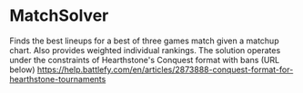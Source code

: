# MatchSolver
Finds the best lineups for a best of three games match given a matchup chart. Also provides weighted individual rankings.
The solution operates under the constraints of Hearthstone's Conquest format with bans (URL below)
https://help.battlefy.com/en/articles/2873888-conquest-format-for-hearthstone-tournaments

